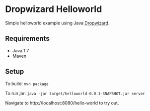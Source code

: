 # Dropwizard Helloworld

Simple helloworld example using Java [Dropwizard](http://dropwizard.codahale.com/getting-started/).

## Requirements

* Java 1.7
* Maven

## Setup

To build:
    ```
    mvn package
    ```

To run jar:
    ```
    java -jar target/helloworld-0.0.1-SNAPSHOT.jar server
    ```

Navigate to http://localhost:8080/hello-world to try out.

